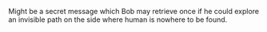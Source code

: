 Might be a secret message which Bob may retrieve once if he could explore an invisible path on the side where human is nowhere to be found.
